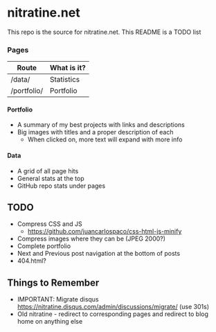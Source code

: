 # nitratine.net
This repo is the source for nitratine.net. This README is a TODO list

### Pages
| Route              | What is it?                      |
|--------------------|----------------------------------|
| /data/             | Statistics                       |
| /portfolio/        | Portfolio                        |

#### Portfolio
 - A summary of my best projects with links and descriptions
 - Big images with titles and a proper description of each
    - When clicked on, more text will expand with more info

#### Data
 - A grid of all page hits
 - General stats at the top
 - GitHub repo stats under pages

## TODO
 - Compress CSS and JS
    - https://github.com/juancarlospaco/css-html-js-minify
 - Compress images where they can be (JPEG 2000?)
 - Complete portfolio
 - Next and Previous post navigation at the bottom of posts
 - 404.html?

## Things to Remember
- IMPORTANT: Migrate disqus https://nitratine.disqus.com/admin/discussions/migrate/ (use 301s)
- Old nitratine - redirect to corresponding pages and redirect to blog home on anything else

